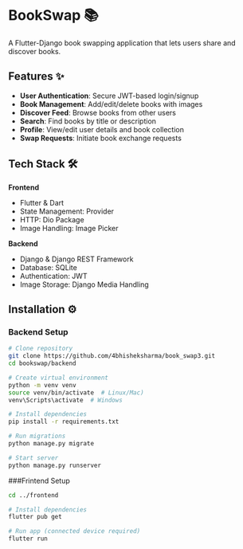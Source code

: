 # BookSwap 📚

A Flutter-Django book swapping application that lets users share and discover books.

## Features ✨
- **User Authentication**: Secure JWT-based login/signup
- **Book Management**: Add/edit/delete books with images
- **Discover Feed**: Browse books from other users
- **Search**: Find books by title or description
- **Profile**: View/edit user details and book collection
- **Swap Requests**: Initiate book exchange requests

## Tech Stack 🛠️
**Frontend**  
- Flutter & Dart  
- State Management: Provider  
- HTTP: Dio Package  
- Image Handling: Image Picker  

**Backend**  
- Django & Django REST Framework  
- Database: SQLite
- Authentication: JWT  
- Image Storage: Django Media Handling

## Installation ⚙️

### Backend Setup
```bash
# Clone repository
git clone https://github.com/4bhisheksharma/book_swap3.git
cd bookswap/backend

# Create virtual environment
python -m venv venv
source venv/bin/activate  # Linux/Mac)
venv\Scripts\activate  # Windows

# Install dependencies
pip install -r requirements.txt

# Run migrations
python manage.py migrate

# Start server
python manage.py runserver
```

###Frintend Setup
```bash
cd ../frontend

# Install dependencies
flutter pub get

# Run app (connected device required)
flutter run
